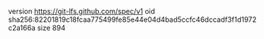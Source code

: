 version https://git-lfs.github.com/spec/v1
oid sha256:82201819c18fcaa775499fe85e44e04d4bad5ccfc46dccadf3f1d1972c2a166a
size 894
